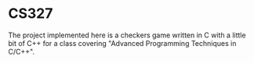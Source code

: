 # CS327
The project implemented here is a checkers game written in C with a little bit of C++ for a class covering "Advanced Programming Techniques in C/C++".

